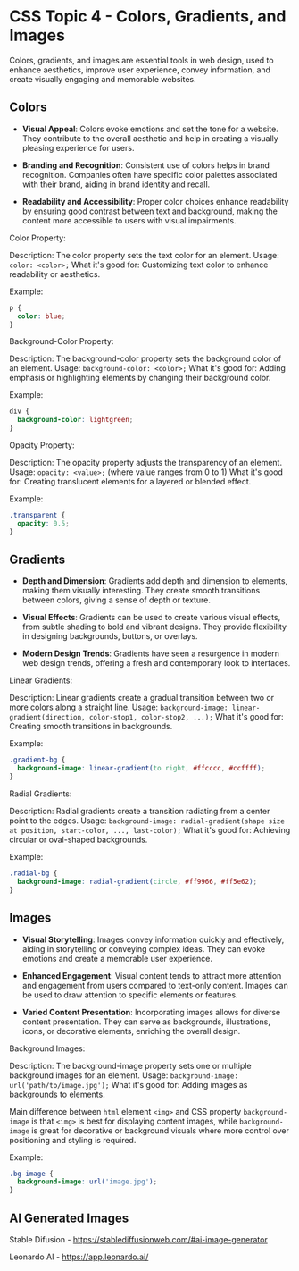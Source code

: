 # CSS Topic 4 - Colors, Gradients, and Images

Colors, gradients, and images are essential tools in web design, used to enhance aesthetics, improve user experience, convey information, and create visually engaging and memorable websites.

## Colors

- **Visual Appeal**: Colors evoke emotions and set the tone for a website. They contribute to the overall aesthetic and help in creating a visually pleasing experience for users.

- **Branding and Recognition**: Consistent use of colors helps in brand recognition. Companies often have specific color palettes associated with their brand, aiding in brand identity and recall.

- **Readability and Accessibility**: Proper color choices enhance readability by ensuring good contrast between text and background, making the content more accessible to users with visual impairments.

Color Property:

Description: The color property sets the text color for an element.
Usage: `color: <color>;`
What it's good for: Customizing text color to enhance readability or aesthetics.

Example:

```css
p {
  color: blue;
}
```

Background-Color Property:

Description: The background-color property sets the background color of an element.
Usage: `background-color: <color>;`
What it's good for: Adding emphasis or highlighting elements by changing their background color.

Example:

```css
div {
  background-color: lightgreen;
}
```

Opacity Property:

Description: The opacity property adjusts the transparency of an element.
Usage: `opacity: <value>;` (where value ranges from 0 to 1)
What it's good for: Creating translucent elements for a layered or blended effect.

Example:

```css
.transparent {
  opacity: 0.5;
}
```

## Gradients

- **Depth and Dimension**: Gradients add depth and dimension to elements, making them visually interesting. They create smooth transitions between colors, giving a sense of depth or texture.

- **Visual Effects**: Gradients can be used to create various visual effects, from subtle shading to bold and vibrant designs. They provide flexibility in designing backgrounds, buttons, or overlays.

- **Modern Design Trends**: Gradients have seen a resurgence in modern web design trends, offering a fresh and contemporary look to interfaces.

Linear Gradients:

Description: Linear gradients create a gradual transition between two or more colors along a straight line.
Usage: `background-image: linear-gradient(direction, color-stop1, color-stop2, ...);`
What it's good for: Creating smooth transitions in backgrounds.

Example:

```css
.gradient-bg {
  background-image: linear-gradient(to right, #ffcccc, #ccffff);
}
```

Radial Gradients:

Description: Radial gradients create a transition radiating from a center point to the edges.
Usage: `background-image: radial-gradient(shape size at position, start-color, ..., last-color);`
What it's good for: Achieving circular or oval-shaped backgrounds.

Example:

```css
.radial-bg {
  background-image: radial-gradient(circle, #ff9966, #ff5e62);
}
```

## Images 

- **Visual Storytelling**: Images convey information quickly and effectively, aiding in storytelling or conveying complex ideas. They can evoke emotions and create a memorable user experience.

- **Enhanced Engagement**: Visual content tends to attract more attention and engagement from users compared to text-only content. Images can be used to draw attention to specific elements or features.

- **Varied Content Presentation**: Incorporating images allows for diverse content presentation. They can serve as backgrounds, illustrations, icons, or decorative elements, enriching the overall design.

Background Images:

Description: The background-image property sets one or multiple background images for an element.
Usage: `background-image: url('path/to/image.jpg');`
What it's good for: Adding images as backgrounds to elements.

Main difference between `html` element `<img>` and CSS property `background-image` is that `<img>` is best for displaying content images, while `background-image` is great for decorative or background visuals where more control over positioning and styling is required.

Example:

```css
.bg-image {
  background-image: url('image.jpg');
}
```

## AI Generated Images

Stable Difusion - https://stablediffusionweb.com/#ai-image-generator

Leonardo AI - https://app.leonardo.ai/

